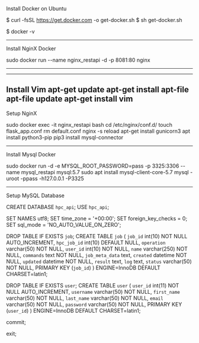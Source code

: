 Install Docker on Ubuntu

$ curl -fsSL https://get.docker.com -o get-docker.sh
$ sh get-docker.sh

$ docker -v

-----------------------------------------------------

Install NginX Docker

sudo docker run --name nginx_restapi -d -p 8081:80 nginx

-----------------------------------------------------

----
Install Vim
apt-get update
apt-get install apt-file
apt-file update
apt-get install vim
----

Setup NginX

sudo docker exec -it nginx_restapi bash
cd /etc/nginx/conf.d/
touch flask_app.conf
rm default.conf
nginx -s reload
apt-get install gunicorn3
apt install python3-pip
pip3 install mysql-connector

-----------------------------------------------------

Install Mysql Docker

sudo docker run -d -e MYSQL_ROOT_PASSWORD=pass -p 3325:3306 --name mysql_restapi mysql:5.7
sudo apt install mysql-client-core-5.7
mysql -uroot -ppass -h127.0.0.1 -P3325

-----------------------------------------------------

Setup MySQL Database

CREATE DATABASE `hpc_api`;
USE `hpc_api`;

SET NAMES utf8;
SET time_zone = '+00:00';
SET foreign_key_checks = 0;
SET sql_mode = 'NO_AUTO_VALUE_ON_ZERO';

DROP TABLE IF EXISTS `job`;
CREATE TABLE `job` (
  `job_id` int(10) NOT NULL AUTO_INCREMENT,
  `hpc_job_id` int(10) DEFAULT NULL,
  `operation` varchar(50) NOT NULL,
  `user_id` int(10) NOT NULL,
  `name` varchar(250) NOT NULL,
  `commands` text NOT NULL,
  `job_meta_data` text,
  `created` datetime NOT NULL,
  `updated` datetime NOT NULL,
  `result` text,
  `log` text,
  `status` varchar(50) NOT NULL,
  PRIMARY KEY (`job_id`)
) ENGINE=InnoDB DEFAULT CHARSET=latin1;


DROP TABLE IF EXISTS `user`;
CREATE TABLE `user` (
  `user_id` int(11) NOT NULL AUTO_INCREMENT,
  `username` varchar(50) NOT NULL,
  `first_name` varchar(50) NOT NULL,
  `last_name` varchar(50) NOT NULL,
  `email` varchar(50) NOT NULL,
  `password` varchar(50) NOT NULL,
  PRIMARY KEY (`user_id`)
) ENGINE=InnoDB DEFAULT CHARSET=latin1;

commit;


exit;